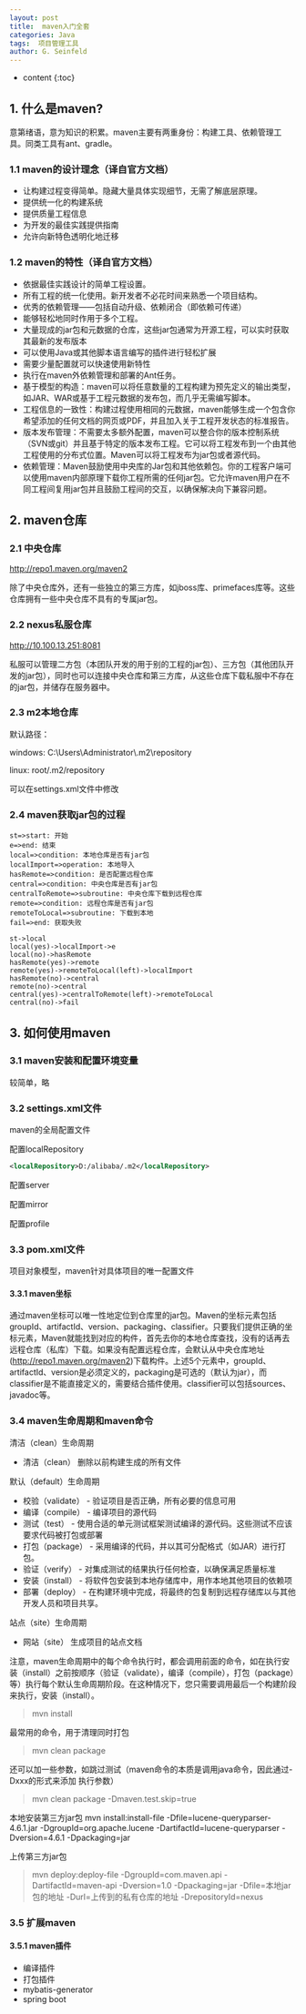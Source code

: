 ```yaml
---
layout: post
title:  maven入门全套
categories: Java
tags:  项目管理工具 
author: G. Seinfeld
---
```


* content
{:toc}


## 1.  什么是maven?
意第绪语，意为知识的积累。maven主要有两重身份：构建工具、依赖管理工具。同类工具有ant、gradle。

### 1.1 maven的设计理念（译自官方文档）
- 让构建过程变得简单。隐藏大量具体实现细节，无需了解底层原理。
- 提供统一化的构建系统
- 提供质量工程信息
- 为开发的最佳实践提供指南
- 允许向新特色透明化地迁移

### 1.2 maven的特性（译自官方文档）
- 依据最佳实践设计的简单工程设置。
- 所有工程的统一化使用。新开发者不必花时间来熟悉一个项目结构。
- 优秀的依赖管理——包括自动升级、依赖闭合（即依赖可传递）
- 能够轻松地同时作用于多个工程。
- 大量现成的jar包和元数据的仓库，这些jar包通常为开源工程，可以实时获取其最新的发布版本
- 可以使用Java或其他脚本语言编写的插件进行轻松扩展
- 需要少量配置就可以快速使用新特性
- 执行在maven外依赖管理和部署的Ant任务。
- 基于模型的构造：maven可以将任意数量的工程构建为预先定义的输出类型，如JAR、WAR或基于工程元数据的发布包，而几乎无需编写脚本。
- 工程信息的一致性：构建过程使用相同的元数据，maven能够生成一个包含你希望添加的任何文档的网页或PDF，并且加入关于工程开发状态的标准报告。
- 版本发布管理：不需要太多额外配置，maven可以整合你的版本控制系统（SVN或git）并且基于特定的版本发布工程。它可以将工程发布到一个由其他工程使用的分布式位置。Maven可以将工程发布为jar包或者源代码。
- 依赖管理：Maven鼓励使用中央库的Jar包和其他依赖包。你的工程客户端可以使用maven内部原理下载你工程所需的任何jar包。它允许maven用户在不同工程间复用jar包并且鼓励工程间的交互，以确保解决向下兼容问题。

## 2. maven仓库
### 2.1 中央仓库 
http://repo1.maven.org/maven2

除了中央仓库外，还有一些独立的第三方库，如jboss库、primefaces库等。这些仓库拥有一些中央仓库不具有的专属jar包。

### 2.2 nexus私服仓库
http://10.100.13.251:8081

私服可以管理二方包（本团队开发的用于别的工程的jar包）、三方包（其他团队开发的jar包），同时也可以连接中央仓库和第三方库，从这些仓库下载私服中不存在的jar包，并储存在服务器中。

### 2.3 m2本地仓库

默认路径：

windows: C:\Users\Administrator\\.m2\repository

linux: root/.m2/repository

可以在settings.xml文件中修改

### 2.4 maven获取jar包的过程

```flow
st=>start: 开始
e=>end: 结束
local=>condition: 本地仓库是否有jar包
localImport=>operation: 本地导入
hasRemote=>condition: 是否配置远程仓库
central=>condition: 中央仓库是否有jar包
centralToRemote=>subroutine: 中央仓库下载到远程仓库
remote=>condition: 远程仓库是否有jar包
remoteToLocal=>subroutine: 下载到本地
fail=>end: 获取失败

st->local
local(yes)->localImport->e
local(no)->hasRemote
hasRemote(yes)->remote
remote(yes)->remoteToLocal(left)->localImport
hasRemote(no)->central
remote(no)->central
central(yes)->centralToRemote(left)->remoteToLocal
central(no)->fail
```




## 3. 如何使用maven

### 3.1 maven安装和配置环境变量

较简单，略

### 3.2 settings.xml文件

maven的全局配置文件

配置localRepository

```xml
<localRepository>D:/alibaba/.m2</localRepository>
```

配置server

配置mirror

配置profile

### 3.3 pom.xml文件
项目对象模型，maven针对具体项目的唯一配置文件
#### 3.3.1 maven坐标
通过maven坐标可以唯一性地定位到仓库里的jar包。Maven的坐标元素包括groupId、artifactId、version、packaging、classifier。只要我们提供正确的坐标元素，Maven就能找到对应的构件，首先去你的本地仓库查找，没有的话再去远程仓库（私库）下载。如果没有配置远程仓库，会默认从中央仓库地址(http://repo1.maven.org/maven2)下载构件。上述5个元素中，groupId、artifactId、version是必须定义的，packaging是可选的（默认为jar），而classifier是不能直接定义的，需要结合插件使用。classifier可以包括sources、javadoc等。

### 3.4 maven生命周期和maven命令
清洁（clean）生命周期
- 清洁（clean）	删除以前构建生成的所有文件

默认（default）生命周期
- 校验（validate） - 验证项目是否正确，所有必要的信息可用
- 编译（compile） - 编译项目的源代码
- 测试（test） - 使用合适的单元测试框架测试编译的源代码。这些测试不应该要求代码被打包或部署
- 打包（package） - 采用编译的代码，并以其可分配格式（如JAR）进行打包。
- 验证（verify） - 对集成测试的结果执行任何检查，以确保满足质量标准
- 安装（install） - 将软件包安装到本地存储库中，用作本地其他项目的依赖项
- 部署（deploy） - 在构建环境中完成，将最终的包复制到远程存储库以与其他开发人员和项目共享。

站点（site）生命周期
- 网站（site）	生成项目的站点文档

注意，maven生命周期中的每个命令执行时，都会调用前面的命令，如在执行安装（install）之前按顺序（验证（validate），编译（compile），打包（package）等）执行每个默认生命周期阶段。在这种情况下，您只需要调用最后一个构建阶段来执行，安装（install）。
> mvn install

最常用的命令，用于清理同时打包
> mvn clean package

还可以加一些参数，如跳过测试（maven命令的本质是调用java命令，因此通过-Dxxx的形式来添加 执行参数）
> mvn clean package -Dmaven.test.skip=true

本地安装第三方jar包
mvn install:install-file -Dfile=lucene-queryparser-4.6.1.jar -DgroupId=org.apache.lucene -DartifactId=lucene-queryparser -Dversion=4.6.1 -Dpackaging=jar

上传第三方jar包
> mvn deploy:deploy-file -DgroupId=com.maven.api -DartifactId=maven-api -Dversion=1.0 -Dpackaging=jar -Dfile=本地jar包的地址 -Durl=上传到的私有仓库的地址 -DrepositoryId=nexus

### 3.5 扩展maven
#### 3.5.1 maven插件

- 编译插件
- 打包插件
- mybatis-generator
- spring boot
